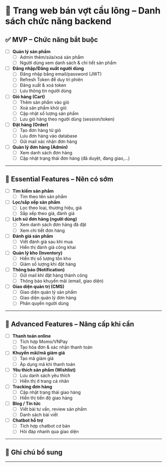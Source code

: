 # 🛒 Trang web bán vợt cầu lông – Danh sách chức năng backend

## ✅ MVP – Chức năng bắt buộc

- [ ] **Quản lý sản phẩm**
  - [ ] Admin thêm/sửa/xoá sản phẩm
  - [ ] Người dùng xem danh sách & chi tiết sản phẩm

- [ ] **Đăng nhập/Đăng xuất người dùng**
  - [ ] Đăng nhập bằng email/password (JWT)
  - [ ] Refresh Token để duy trì phiên
  - [ ] Đăng xuất & xoá token
  - [ ] Lưu thông tin người dùng

- [ ] **Giỏ hàng (Cart)**
  - [ ] Thêm sản phẩm vào giỏ
  - [ ] Xoá sản phẩm khỏi giỏ
  - [ ] Cập nhật số lượng sản phẩm
  - [ ] Lưu giỏ hàng theo người dùng (session/token)

- [ ] **Đặt hàng (Order)**
  - [ ] Tạo đơn hàng từ giỏ
  - [ ] Lưu đơn hàng vào database
  - [ ] Gửi mail xác nhận đơn hàng

- [ ] **Quản lý đơn hàng (Admin)**
  - [ ] Xem danh sách đơn hàng
  - [ ] Cập nhật trạng thái đơn hàng (đã duyệt, đang giao,...)

---

## 🔄 Essential Features – Nên có sớm

- [ ] **Tìm kiếm sản phẩm**
  - [ ] Tìm theo tên sản phẩm

- [ ] **Lọc/sắp xếp sản phẩm**
  - [ ] Lọc theo loại, thương hiệu, giá
  - [ ] Sắp xếp theo giá, đánh giá

- [ ] **Lịch sử đơn hàng (người dùng)**
  - [ ] Xem danh sách đơn hàng đã đặt
  - [ ] Xem chi tiết đơn hàng

- [ ] **Đánh giá sản phẩm**
  - [ ] Viết đánh giá sau khi mua
  - [ ] Hiển thị đánh giá công khai

- [ ] **Quản lý kho (Inventory)**
  - [ ] Hiển thị số lượng tồn kho
  - [ ] Giảm số lượng khi đặt hàng

- [ ] **Thông báo (Notification)**
  - [ ] Gửi mail khi đặt hàng thành công
  - [ ] Thông báo khuyến mãi (email, giao diện)

- [ ] **Giao diện quản trị (CMS)**
  - [ ] Giao diện quản lý sản phẩm
  - [ ] Giao diện quản lý đơn hàng
  - [ ] Phân quyền người dùng

---

## 🚀 Advanced Features – Nâng cấp khi cần

- [ ] **Thanh toán online**
  - [ ] Tích hợp Momo/VNPay
  - [ ] Tạo hóa đơn & xác nhận thanh toán

- [ ] **Khuyến mãi/mã giảm giá**
  - [ ] Tạo mã giảm giá
  - [ ] Áp dụng mã khi thanh toán

- [ ] **Yêu thích sản phẩm (Wishlist)**
  - [ ] Lưu danh sách yêu thích
  - [ ] Hiển thị ở trang cá nhân

- [ ] **Tracking đơn hàng**
  - [ ] Cập nhật trạng thái giao hàng
  - [ ] Hiển thị tiến độ giao hàng

- [ ] **Blog / Tin tức**
  - [ ] Viết bài tư vấn, review sản phẩm
  - [ ] Danh sách bài viết

- [ ] **Chatbot hỗ trợ**
  - [ ] Tích hợp chatbot cơ bản
  - [ ] Hỏi đáp nhanh qua giao diện

---

## 📌 Ghi chú bổ sung


---

